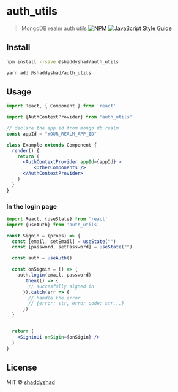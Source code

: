 # auth_utils

> MongoDB realm auth utils
[![NPM](https://img.shields.io/npm/v/@shaddyshad/auth_utils.svg)](https://www.npmjs.com/package/@shaddyshad/auth_utils)
 [![JavaScript Style Guide](https://img.shields.io/badge/code_style-standard-brightgreen.svg)](https://standardjs.com)

## Install

```bash
npm install --save @shaddyshad/auth_utils

yarn add @shaddyshad/auth_utils
```

## Usage

```jsx
import React, { Component } from 'react'

import {AuthContextProvider} from 'auth_utils'

// declare the app id from mongo db realm
const appId = "YOUR_REALM_APP_ID"

class Example extends Component {
  render() {
    return (
      <AuthContextProvider appId={appId} >
          <OtherComponents />
      </AuthContextProvider>
    )
  }
}
```

### In the login page 

```jsx 
import React, {useState} from 'react'
import {useAuth} from 'auth_utils'

const Signin = (props) => {
  const [email, setEmail] = useState("")
  const [password, setPassword] = useState("")

  const auth = useAuth()

  const onSignin = () => {
    auth.login(email, password)
      .then(() => {
        // succesfully signed in
      }).catch(err => {
        // handle the error 
        // {error: str, error_code: str...}
      })
  }


  return (
    <SigninUi onSigin={onSigin} />
  )
}
```

## License

MIT © [shaddyshad](https://github.com/shaddyshad)

